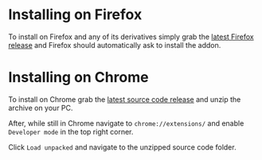 # Installing on Firefox
To install on Firefox and any of its derivatives simply grab the [latest Firefox release](https://github.com/acprado2/ViewTracker/releases/download/1.0.1/view_tracker_firefox.xpi) and Firefox should automatically ask to install the addon.
# Installing on Chrome
To install on Chrome grab the [latest source code release](https://github.com/acprado2/ViewTracker/archive/1.0.1.zip) and unzip the archive on your PC.

After, while still in Chrome navigate to `chrome://extensions/` and enable `Developer mode` in the top right corner.

Click `Load unpacked` and navigate to the unzipped source code folder.
